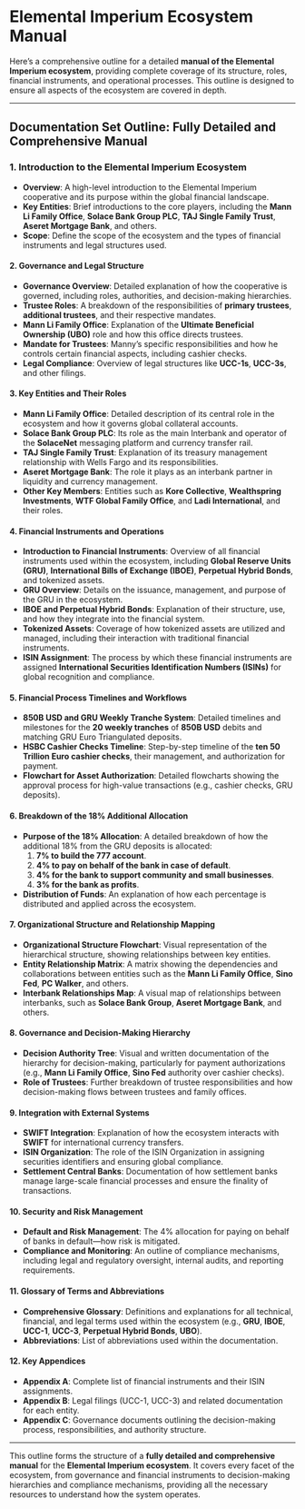# Elemental Imperium Ecosystem Manual

Here’s a comprehensive outline for a detailed **manual of the Elemental Imperium ecosystem**, providing complete coverage of its structure, roles, financial instruments, and operational processes. This outline is designed to ensure all aspects of the ecosystem are covered in depth.

* * *

## **Documentation Set Outline: Fully Detailed and Comprehensive Manual**

### 1\. **Introduction to the Elemental Imperium Ecosystem**

* **Overview**: A high-level introduction to the Elemental Imperium cooperative and its purpose within the global financial landscape.
* **Key Entities**: Brief introductions to the core players, including the **Mann Li Family Office**, **Solace Bank Group PLC**, **TAJ Single Family Trust**, **Aseret Mortgage Bank**, and others.
* **Scope**: Define the scope of the ecosystem and the types of financial instruments and legal structures used.

#### 2\. **Governance and Legal Structure**

* **Governance Overview**: Detailed explanation of how the cooperative is governed, including roles, authorities, and decision-making hierarchies.
* **Trustee Roles**: A breakdown of the responsibilities of **primary trustees**, **additional trustees**, and their respective mandates.
* **Mann Li Family Office**: Explanation of the **Ultimate Beneficial Ownership (UBO)** role and how this office directs trustees.
* **Mandate for Trustees**: Manny’s specific responsibilities and how he controls certain financial aspects, including cashier checks.
* **Legal Compliance**: Overview of legal structures like **UCC-1s**, **UCC-3s**, and other filings.

#### 3\. **Key Entities and Their Roles**

* **Mann Li Family Office**: Detailed description of its central role in the ecosystem and how it governs global collateral accounts.
* **Solace Bank Group PLC**: Its role as the main Interbank and operator of the **SolaceNet** messaging platform and currency transfer rail.
* **TAJ Single Family Trust**: Explanation of its treasury management relationship with Wells Fargo and its responsibilities.
* **Aseret Mortgage Bank**: The role it plays as an interbank partner in liquidity and currency management.
* **Other Key Members**: Entities such as **Kore Collective**, **Wealthspring Investments**, **WTF Global Family Office**, and **Ladi International**, and their roles.

#### 4\. **Financial Instruments and Operations**

* **Introduction to Financial Instruments**: Overview of all financial instruments used within the ecosystem, including **Global Reserve Units (GRU)**, **International Bills of Exchange (IBOE)**, **Perpetual Hybrid Bonds**, and tokenized assets.
* **GRU Overview**: Details on the issuance, management, and purpose of the GRU in the ecosystem.
* **IBOE and Perpetual Hybrid Bonds**: Explanation of their structure, use, and how they integrate into the financial system.
* **Tokenized Assets**: Coverage of how tokenized assets are utilized and managed, including their interaction with traditional financial instruments.
* **ISIN Assignment**: The process by which these financial instruments are assigned **International Securities Identification Numbers (ISINs)** for global recognition and compliance.

#### 5\. **Financial Process Timelines and Workflows**

* **850B USD and GRU Weekly Tranche System**: Detailed timelines and milestones for the **20 weekly tranches** of **850B USD** debits and matching GRU Euro Triangulated deposits.
* **HSBC Cashier Checks Timeline**: Step-by-step timeline of the **ten 50 Trillion Euro cashier checks**, their management, and authorization for payment.
* **Flowchart for Asset Authorization**: Detailed flowcharts showing the approval process for high-value transactions (e.g., cashier checks, GRU deposits).

#### 6\. **Breakdown of the 18% Additional Allocation**

* **Purpose of the 18% Allocation**: A detailed breakdown of how the additional 18% from the GRU deposits is allocated:
    1. **7% to build the 777 account**.
    2. **4% to pay on behalf of the bank in case of default**.
    3. **4% for the bank to support community and small businesses**.
    4. **3% for the bank as profits**.
* **Distribution of Funds**: An explanation of how each percentage is distributed and applied across the ecosystem.

#### 7\. **Organizational Structure and Relationship Mapping**

* **Organizational Structure Flowchart**: Visual representation of the hierarchical structure, showing relationships between key entities.
* **Entity Relationship Matrix**: A matrix showing the dependencies and collaborations between entities such as the **Mann Li Family Office**, **Sino Fed**, **PC Walker**, and others.
* **Interbank Relationships Map**: A visual map of relationships between interbanks, such as **Solace Bank Group**, **Aseret Mortgage Bank**, and others.

#### 8\. **Governance and Decision-Making Hierarchy**

* **Decision Authority Tree**: Visual and written documentation of the hierarchy for decision-making, particularly for payment authorizations (e.g., **Mann Li Family Office**, **Sino Fed** authority over cashier checks).
* **Role of Trustees**: Further breakdown of trustee responsibilities and how decision-making flows between trustees and family offices.

#### 9\. **Integration with External Systems**

* **SWIFT Integration**: Explanation of how the ecosystem interacts with **SWIFT** for international currency transfers.
* **ISIN Organization**: The role of the ISIN Organization in assigning securities identifiers and ensuring global compliance.
* **Settlement Central Banks**: Documentation of how settlement banks manage large-scale financial processes and ensure the finality of transactions.

#### 10\. **Security and Risk Management**

* **Default and Risk Management**: The 4% allocation for paying on behalf of banks in default—how risk is mitigated.
* **Compliance and Monitoring**: An outline of compliance mechanisms, including legal and regulatory oversight, internal audits, and reporting requirements.

#### 11\. **Glossary of Terms and Abbreviations**

* **Comprehensive Glossary**: Definitions and explanations for all technical, financial, and legal terms used within the ecosystem (e.g., **GRU**, **IBOE**, **UCC-1**, **UCC-3**, **Perpetual Hybrid Bonds**, **UBO**).
* **Abbreviations**: List of abbreviations used within the documentation.

#### 12\. **Key Appendices**

* **Appendix A**: Complete list of financial instruments and their ISIN assignments.
* **Appendix B**: Legal filings (UCC-1, UCC-3) and related documentation for each entity.
* **Appendix C**: Governance documents outlining the decision-making process, responsibilities, and authority structure.

* * *

This outline forms the structure of a **fully detailed and comprehensive manual** for the **Elemental Imperium ecosystem**. It covers every facet of the ecosystem, from governance and financial instruments to decision-making hierarchies and compliance mechanisms, providing all the necessary resources to understand how the system operates.
